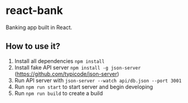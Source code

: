 # react-bank

Banking app built in React.

## How to use it?

1. Install all dependencies `npm install`
2. Install fake API server `npm install -g json-server` (https://github.com/typicode/json-server)
3. Run API server with `json-server --watch api/db.json --port 3001`
4. Run `npm run start` to start server and begin developing
5. Run `npm run build` to create a build